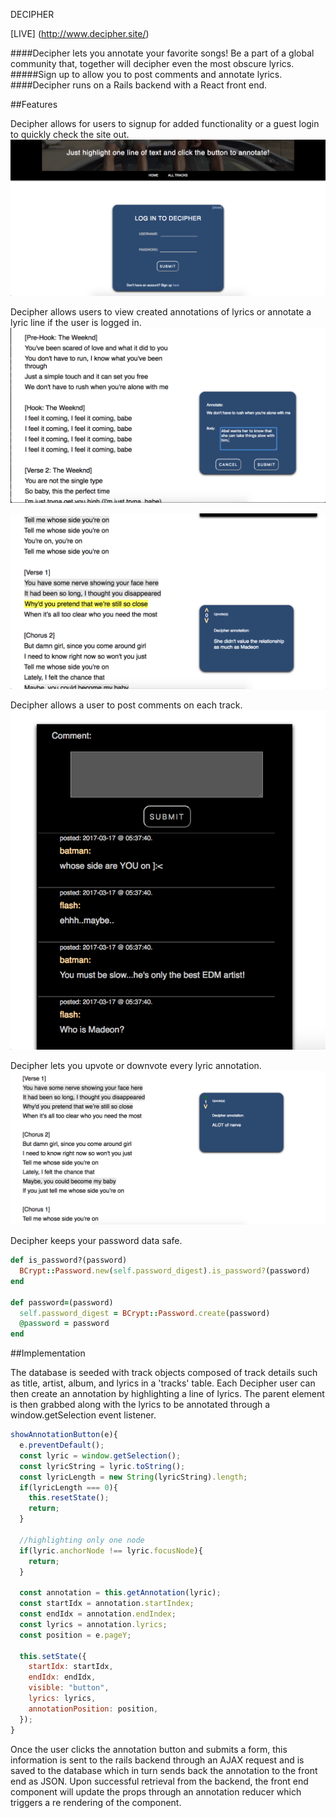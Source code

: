 DECIPHER

[LIVE] (http://www.decipher.site/)

####Decipher lets you annotate your favorite songs! Be a part of a global community that, together will decipher even the most obscure lyrics.
#####Sign up to allow you to post comments and annotate lyrics.
####Decipher runs on a Rails backend with a React front end.

##Features

Decipher allows for users to signup for added functionality or a guest login to quickly check the site out.<br>
![auth-screenshot](docs/screenshots/auth-pic.png)

Decipher allows users to view created annotations of lyrics or annotate a lyric line if the user is logged in.<br>
![annot-create-screenshot](docs/screenshots/annot-create.png)

![annot-read-screenshot](docs/screenshots/annot-read.png)

Decipher allows a user to post comments on each track.<br>
![comment-screenshot](docs/screenshots/comments.png)

Decipher lets you upvote or downvote every lyric annotation.
![upvote-screenshot](docs/screenshots/upvotes.png)

Decipher keeps your password data safe.
```ruby
def is_password?(password)
  BCrypt::Password.new(self.password_digest).is_password?(password)
end

def password=(password)
  self.password_digest = BCrypt::Password.create(password)
  @password = password
end
```

##Implementation

The database is seeded with track objects composed of track details such as title, artist, album, and lyrics in a 'tracks' table.
Each Decipher user can then create an annotation by highlighting a line of lyrics. The parent element is then grabbed along with the lyrics to be annotated through a window.getSelection event listener.
```javascript
showAnnotationButton(e){
  e.preventDefault();
  const lyric = window.getSelection();
  const lyricString = lyric.toString();
  const lyricLength = new String(lyricString).length;
  if(lyricLength === 0){
    this.resetState();
    return;
  }

  //highlighting only one node
  if(lyric.anchorNode !== lyric.focusNode){
    return;
  }

  const annotation = this.getAnnotation(lyric);
  const startIdx = annotation.startIndex;
  const endIdx = annotation.endIndex;
  const lyrics = annotation.lyrics;
  const position = e.pageY;

  this.setState({
    startIdx: startIdx,
    endIdx: endIdx,
    visible: "button",
    lyrics: lyrics,
    annotationPosition: position,
  });
}
```  
Once the user clicks the annotation button and submits a form, this information is sent to the rails backend through an AJAX request and is saved to the database which in turn sends back the annotation to the front end as JSON. Upon successful retrieval from the backend, the front end component will update the props through an annotation reducer which triggers a re rendering of the component.
